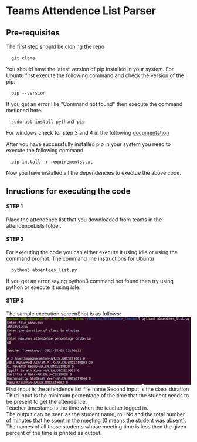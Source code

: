 # Teams Attendence List Parser
## Pre-requisites
The first step should be cloning the repo
```
  git clone 
```
You should have the latest version of pip installed in your system.
For Ubuntu first execute the following command and check the version of the pip.
``` 
  pip --version
```
If you get an error like "Command not found" then execute the command metioned here:
```
  sudo apt install python3-pip
```
For windows check for step 3 and 4 in the following [documentation](https://www.liquidweb.com/kb/install-pip-windows/)

After you have successfully installed pip in your system you need to execute the following command
```
  pip install -r requirements.txt
```
Now you have installed all the dependencies to exectue the above code.

## Inructions for executing the code
#### STEP 1
Place the attendence list that you downloaded from teams in the attendenceLists folder.
#### STEP 2
For executing the code you can either execute it using idle or using the command prompt.
The command line instructions for Ubuntu
```
  python3 absentees_list.py
```
If you get an error saying python3 command not found then try using python or execute it using idle.
#### STEP 3
The sample execution screenShot is as follows:
![Screenshot](Screenshots/execution_output.png)
First input is the attendence list file name
Second input is the class duration
Third input is the minimum percentage of the time that the student needs to be present to get the attendence.<br/>
Teacher timestamp is the time when the teacher logged in.<br/>
The output can be seen as the student name, roll No and the total number of minutes that he spent in the meeting (0 means the student was absent). The names of all those students whose meeting time is less then the given percent of the time is printed as output.




